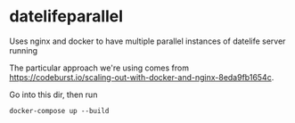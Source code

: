 # datelifeparallel
Uses nginx and docker to have multiple parallel instances of datelife server running

The particular approach we're using comes from https://codeburst.io/scaling-out-with-docker-and-nginx-8eda9fb1654c.

Go into this dir, then run

```
docker-compose up --build
```
